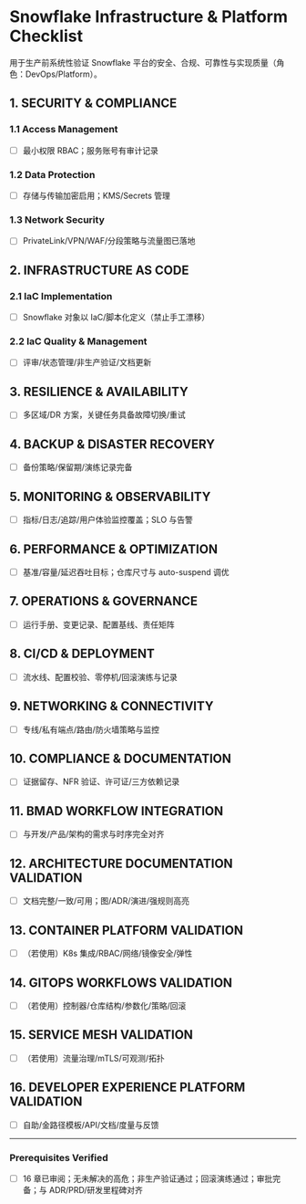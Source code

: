 <!-- Powered by BMAD™ Core -->

# Snowflake Infrastructure & Platform Checklist

用于生产前系统性验证 Snowflake 平台的安全、合规、可靠性与实现质量（角色：DevOps/Platform）。

## 1. SECURITY & COMPLIANCE

### 1.1 Access Management

- [ ] 最小权限 RBAC；服务账号有审计记录

### 1.2 Data Protection

- [ ] 存储与传输加密启用；KMS/Secrets 管理

### 1.3 Network Security

- [ ] PrivateLink/VPN/WAF/分段策略与流量图已落地

## 2. INFRASTRUCTURE AS CODE

### 2.1 IaC Implementation

- [ ] Snowflake 对象以 IaC/脚本化定义（禁止手工漂移）

### 2.2 IaC Quality & Management

- [ ] 评审/状态管理/非生产验证/文档更新

## 3. RESILIENCE & AVAILABILITY

- [ ] 多区域/DR 方案，关键任务具备故障切换/重试

## 4. BACKUP & DISASTER RECOVERY

- [ ] 备份策略/保留期/演练记录完备

## 5. MONITORING & OBSERVABILITY

- [ ] 指标/日志/追踪/用户体验监控覆盖；SLO 与告警

## 6. PERFORMANCE & OPTIMIZATION

- [ ] 基准/容量/延迟吞吐目标；仓库尺寸与 auto-suspend 调优

## 7. OPERATIONS & GOVERNANCE

- [ ] 运行手册、变更记录、配置基线、责任矩阵

## 8. CI/CD & DEPLOYMENT

- [ ] 流水线、配置校验、零停机/回滚演练与记录

## 9. NETWORKING & CONNECTIVITY

- [ ] 专线/私有端点/路由/防火墙策略与监控

## 10. COMPLIANCE & DOCUMENTATION

- [ ] 证据留存、NFR 验证、许可证/三方依赖记录

## 11. BMAD WORKFLOW INTEGRATION

- [ ] 与开发/产品/架构的需求与时序完全对齐

## 12. ARCHITECTURE DOCUMENTATION VALIDATION

- [ ] 文档完整/一致/可用；图/ADR/演进/强规则高亮

## 13. CONTAINER PLATFORM VALIDATION

- [ ] （若使用）K8s 集成/RBAC/网络/镜像安全/弹性

## 14. GITOPS WORKFLOWS VALIDATION

- [ ] （若使用）控制器/仓库结构/参数化/策略/回滚

## 15. SERVICE MESH VALIDATION

- [ ] （若使用）流量治理/mTLS/可观测/拓扑

## 16. DEVELOPER EXPERIENCE PLATFORM VALIDATION

- [ ] 自助/金路径模板/API/文档/度量与反馈

---

### Prerequisites Verified

- [ ] 16 章已审阅；无未解决的高危；非生产验证通过；回滚演练通过；审批完备；与 ADR/PRD/研发里程碑对齐

